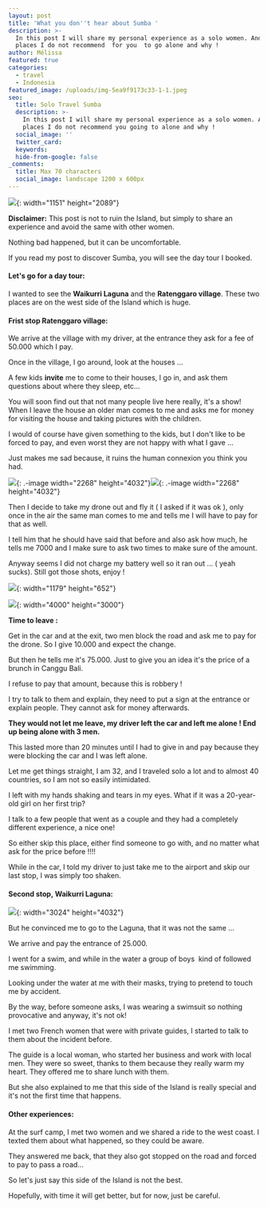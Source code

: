 ```yaml
---
layout: post
title: 'What you don''t hear about Sumba '
description: >-
  In this post I will share my personal experience as a solo women. And the
  places I do not recommend  for you  to go alone and why !
author: Mélissa
featured: true
categories:
  - travel
  - Indonesia
featured_image: /uploads/img-5ea9f9173c33-1-1.jpeg
seo:
  title: Solo Travel Sumba
  description: >-
    In this post I will share my personal experience as a solo women. And the
    places I do not recommend you going to alone and why !
  social_image: ''
  twitter_card:
  keywords:
  hide-from-google: false
_comments:
  title: Max 70 characters
  social_image: landscape 1200 x 600px
---
```

![](/uploads/img-5ea9f9173c33-1-1.jpeg){: width="1151" height="2089"}

**Disclaimer:**&nbsp;This post is not to ruin the Island, but simply to share an experience and avoid the same with other women.&nbsp;

Nothing bad happened, but it can be uncomfortable.&nbsp;

If you read my post to discover Sumba, you will see the day tour I booked.&nbsp;

#### Let's go for a day tour:

I wanted to see the&nbsp;**Waikurri Laguna**&nbsp;and the&nbsp;**Ratenggaro village**. These two places are on the west side of the Island which is huge.&nbsp;

#### Frist stop&nbsp;**Ratenggaro village:**

We arrive at the village with my driver, at the entrance they ask for a fee of 50.000 which I pay.

Once in the village, I go around, look at the houses …

A few kids&nbsp;**invite**&nbsp;me to come to their houses, I go in, and ask them questions about where they sleep, etc…&nbsp;

You will soon find out that not many people live here really, it's a show! When I leave the house an older man comes to me and asks me for money for visiting the house and taking pictures with the children.&nbsp;

I would of course have given something to the kids, but I don't like to be forced to pay, and even worst they are not happy with what I gave …&nbsp;

Just makes me sad because, it ruins the human connexion you think you had.

![](/uploads/dji-20230416-104329-344.jpg){: .-image width="2268" height="4032"}![](/uploads/dji-20230416-104114-809.jpg){: .-image width="2268" height="4032"}

Then I decide to take my drone out and fly it ( I asked if it was ok ), only once in the air the same man comes to me and tells me I will have to pay for that as well.&nbsp;

I tell him that he should have said that before and also ask how much, he tells me 7000 and I make sure to ask two times to make sure of the amount.&nbsp;

Anyway seems I did not charge my battery well so it ran out … ( yeah sucks). Still got those shots, enjoy !

![](/uploads/img-4892-1.jpg){: width="1179" height="652"}

![](/uploads/dji-0020.jpg){: width="4000" height="3000"}

**Time to leave :**

Get in the car and at the exit, two men block the road and ask me to pay for the drone. So I give 10.000 and expect the change.&nbsp;

But then he tells me it's 75.000. Just to give you an idea it's the price of a brunch in Canggu Bali.&nbsp;

I refuse to pay that amount, because this is robbery !

I try to talk to them and explain, they need to put a sign at the entrance or explain people. They cannot ask for money afterwards.

**They would not let me leave, my driver left the car and left me alone ! End up being alone with 3 men.&nbsp;**

This lasted more than 20 minutes until I had to give in and pay because they were blocking the car and I was left alone.&nbsp;

Let me get things straight, I am 32, and I traveled solo a lot and to almost 40 countries, so I am not so easily intimidated.&nbsp;

I left with my hands shaking and tears in my eyes. What if it was a 20-year-old girl on her first trip?&nbsp;

I talk to a few people that went as a couple and they had a completely different experience, a nice one!&nbsp;

So either skip this place, either find someone to go with, and no matter what ask for the price before !!!!&nbsp;

While in the car, I told my driver to just take me to the airport and skip our last stop, I was simply too shaken.&nbsp;

#### Second stop,&nbsp;**Waikurri Laguna:**

![](/uploads/img-0939-1.jpg){: width="3024" height="4032"}

But he convinced me to go to the Laguna, that it was not the same …&nbsp;

We arrive and pay the entrance of 25.000.&nbsp;

I went for a swim, and while in the water a group of boys&nbsp; kind of followed me swimming.&nbsp;

Looking under the water at me with their masks, trying to pretend to touch me by accident.&nbsp;

By the way, before someone asks, I was wearing a swimsuit so nothing provocative and anyway, it's not ok!&nbsp;&nbsp;

I met two French women that were with private guides, I started to talk to them about the incident before.&nbsp;

The guide is a local woman, who started her business and work with local men. They were so sweet, thanks to them because they really warm my heart. They offered me to share lunch with them.&nbsp;

But she also explained to me that this side of the Island is really special and it's not the first time that happens.&nbsp;

#### Other experiences:&nbsp;

At the surf camp, I met two women and we shared a ride to the west coast. I texted them about what happened, so they could be aware.&nbsp;

They answered me back, that they also got stopped on the road and forced to pay to pass a road…&nbsp;

So let's just say this side of the Island is not the best.&nbsp;

Hopefully, with time it will get better, but for now, just be careful.&nbsp;